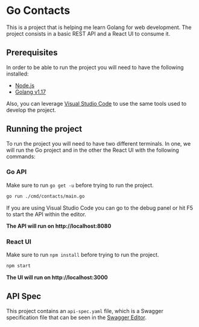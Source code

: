 # Go Contacts
This is a project that is helping me learn Golang for web development. The project consists in a basic REST API and a React UI to consume it.

## Prerequisites
In order to be able to run the project you will need to have the following installed:

- [Node.js](https://nodejs.org)
- [Golang v1.17](https://golang.org)

Also, you can leverage [Visual Studio Code](https://code.visualstudio.com) to use the same tools used to develop the project.

## Running the project
To run the project you will need to have two different terminals. In one, we will run the Go project and in the other the React UI with the following commands:

### Go API
Make sure to run `go get -u` before trying to run the project.

```sh
go run ./cmd/contacts/main.go
```

If you are using Visual Studio Code you can go to the debug panel or hit F5 to start the API within the editor.

**The API will run on http://localhost:8080**

### React UI
Make sure to run `npm install` before trying to run the project.

```sh
npm start
```

**The UI will run on http://localhost:3000**

## API Spec
This project contains an `api-spec.yaml` file, which is a Swagger specification file that can be seen in the [Swagger Editor](https://editor.swagger.io).
